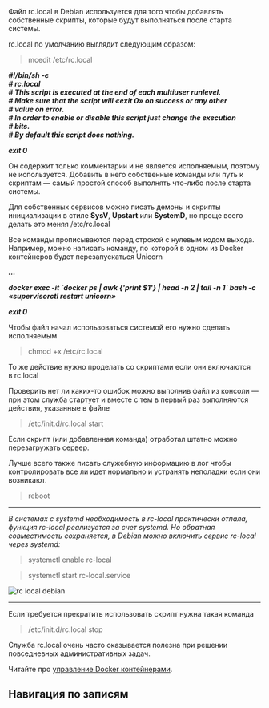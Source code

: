 Файл rc.local в Debian используется для того чтобы добавлять собственные скрипты, которые будут выполняться после старта системы.  

rc.local по умолчанию выглядит следующим образом:

> mcedit /etc/rc.local

_**#!/bin/sh -e**_  
_**\# rc.local**_  
_**\# This script is executed at the end of each multiuser runlevel.**_  
_**\# Make sure that the script will «exit 0» on success or any other**_  
_**\# value on error.**_  
_**\# In order to enable or disable this script just change the execution**_  
_**\# bits.**_  
_**\# By default this script does nothing.**_

_**exit 0**_

Он содержит только комментарии и не является исполняемым, поэтому не используется. Добавить в него собственные команды или путь к скриптам — самый простой способ выполнять что-либо после старта системы.

Для собственных сервисов можно писать демоны и скрипты инициализации в стиле **SysV**, **Upstart** или **SystemD**, но проще всего делать это меняя /etc/rc.local

Все команды прописываются перед строкой с нулевым кодом выхода. Например, можно написать команду, по которой в одном из Docker контейнеров будет перезапускаться Unicorn

_**…**_

_**docker exec -it \`docker ps | awk {'print $1'} | head -n 2 | tail -n 1\` bash -c «supervisorctl restart unicorn»**_

_**exit 0**_

Чтобы файл начал использоваться системой его нужно сделать исполняемым

> chmod +x /etc/rc.local

То же действие нужно проделать со скриптами если они включаются в rc.local

Проверить нет ли каких-то ошибок можно выполнив файл из консоли — при этом служба стартует и вместе с тем в первый раз выполняются действия, указанные в файле

> /etc/init.d/rc.local start

Если скрипт (или добавленная команда) отработал штатно можно перезагружать сервер.

Лучше всего также писать служебную информацию в лог чтобы контролировать все ли идет нормально и устранять неполадки если они возникают.

> reboot

___

_В системах с systemd необходимость в rc-local практически отпала, функция rc-local реализуется за счет systemd. Но обратная совместимость сохраняется, в Debian можно включить сервис rc-local через systemd:_

> systemctl enable rc-local

> systemctl start rc-local.service

  

![rc local debian](https://server-gu.ru/wp-content/uploads/2023/05/rclocal.png)

  

___

Если требуется прекратить использовать скрипт нужна такая команда

> /etc/init.d/rc.local stop

Служба rc.local очень часто оказывается полезна при решении повседневных административных задач.

Читайте про [управление Docker контейнерами](https://server-gu.ru/docker-manage-containers/).

## Навигация по записям